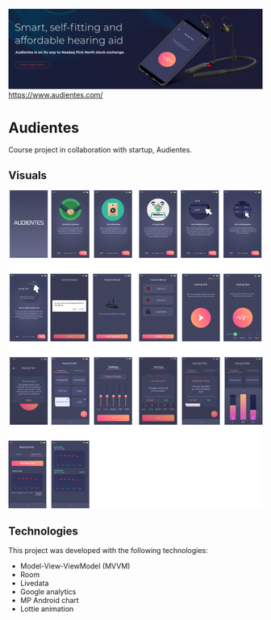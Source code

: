 ![Image of Audientes](https://github.com/NicolaiNisbeth/Audientes/blob/master/app/src/main/res/drawable/audientes_website.png?raw=true)
https://www.audientes.com/

# Audientes
Course project in collaboration with startup, Audientes.

## Visuals
![Image of Audientes](https://github.com/NicolaiNisbeth/Audientes/blob/master/app/src/main/res/drawable/iteration_layout.png?raw=true)


## Technologies
This project was developed with the following technologies:
- Model-View-ViewModel (MVVM)
- Room
- Livedata 
- Google analytics 
- MP Android chart
- Lottie animation
